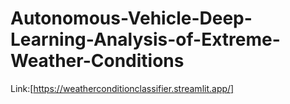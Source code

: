 # Autonomous-Vehicle-Deep-Learning-Analysis-of-Extreme-Weather-Conditions
Link:[https://weatherconditionclassifier.streamlit.app/]
